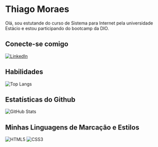 # Thiago Moraes
Olá, sou estutande do curso de Sistema para Internet pela universidade Estácio e estou participando do bootcamp da DIO.
## Conecte-se comigo
[![LinkedIn](https://img.shields.io/badge/LinkedIn-000?style=for-the-badge&logo=linkedin&logoColor=0E76A8)](https://www.linkedin.com/in/thiago-moraes-b13508284/)

## Habilidades
![Top Langs](https://github-readme-stats-git-masterrstaa-rickstaa.vercel.app/api/top-langs/?username=thiagomoraescosta&bg_color=000&border_color=30A3DC&title_color=E94D5F&text_color=FFF)

## Estatísticas do Github
![GitHub Stats](https://github-readme-stats.vercel.app/api?username=thiagomoraescosta&theme=transparent&bg_color=000&border_color=30A3DC&show_icons=true&icon_color=30A3DC&title_color=E94D5F&text_color=FFF)
## Minhas Linguagens de Marcação e Estilos
![HTML5](https://img.shields.io/badge/HTML5-000?style=for-the-badge&logo=html5) 
![CSS3](https://img.shields.io/badge/CSS3-000?style=for-the-badge&logo=css3&logoColor=264CE4)
